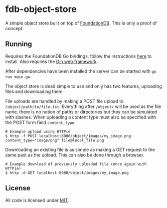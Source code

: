 # fdb-object-store

A simple object store built on top of [FoundationDB](https://www.foundationdb.org). This is only a proof of concept.

## Running

Requires the FoundationDB Go bindings, follow the instructions [here](https://github.com/apple/foundationdb/tree/master/bindings/go) to install. Also requires the [Gin web framework](https://github.com/gin-gonic/gin).

After dependencies have been installed the server can be started with `go run main.go`.

The object store is dead simple to use and only has two features, uploading files and downloading them.

File uploads are handled by making a POST file upload to `/object/path/to/file.txt`. Everything after `/object/` will be used as the file name, there is no notion of paths or directories but they can be simulated with slashes. When uploading a content type must also be specified with the POST form field `content_type`.

```
# Example upload using HTTPie
$ http -f POST localhost:8080/object/images/my_image.png content_type="image/png" file@local_file.png
```

Downloading an existing file is as simple as making a GET request to the same past as the upload. This can also be done through a browser.

```
# Example download of previously uploaded file (once again with HTTPie)
$ http -d GET localhost:8080/object/images/my_image.png
```

## License

All code is licensed under [MIT](https://github.com/Fabianlindfors/fdb-object-store/blob/master/LICENSE).